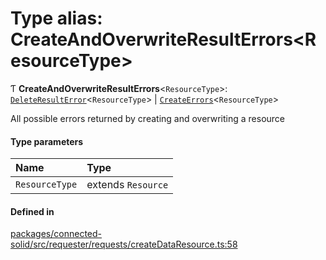 # Type alias: CreateAndOverwriteResultErrors\<ResourceType\>

Ƭ **CreateAndOverwriteResultErrors**\<`ResourceType`\>: [`DeleteResultError`](DeleteResultError.md)\<`ResourceType`\> \| [`CreateErrors`](CreateErrors.md)\<`ResourceType`\>

All possible errors returned by creating and overwriting a resource

#### Type parameters

| Name | Type |
| :------ | :------ |
| `ResourceType` | extends `Resource` |

#### Defined in

[packages/connected-solid/src/requester/requests/createDataResource.ts:58](https://github.com/o-development/ldo/blob/db87958cb6f858f6cf7340ba5d9536a3a794d587/packages/connected-solid/src/requester/requests/createDataResource.ts#L58)

